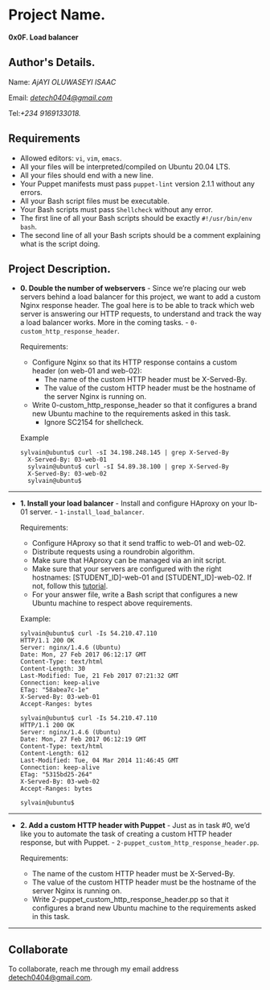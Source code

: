# Project Name.
**0x0F. Load balancer**

## Author's Details.
Name: *AjAYI OLUWASEYI ISAAC*

Email: *detech0404@gmail.com*

Tel:*+234 9169133018.*

##  Requirements

*   Allowed editors: `vi`, `vim`, `emacs`.
*   All your files will be interpreted/compiled on Ubuntu 20.04 LTS.
*   All your files should end with a new line.
*   Your Puppet manifests must pass `puppet-lint` version 2.1.1 without any errors.
*   All your Bash script files must be executable.
*   Your Bash scripts must pass `Shellcheck` without any error.
*   The first line of all your Bash scripts should be exactly `#!/usr/bin/env bash`.
*   The second line of all your Bash scripts should be a comment explaining what is the script doing.


## Project Description.


* **0. Double the number of webservers** - Since we’re placing our web servers behind a load balancer for this project, we want to add a custom Nginx response header. The goal here is to be able to track which web server is answering our HTTP requests, to understand and track the way a load balancer works. More in the coming tasks. - `0-custom_http_response_header`.

	Requirements:

	*	Configure Nginx so that its HTTP response contains a custom header (on web-01 and web-02):
		*	The name of the custom HTTP header must be X-Served-By.
		*	The value of the custom HTTP header must be the hostname of the server Nginx is running on.
	*	Write 0-custom_http_response_header so that it configures a brand new Ubuntu machine to the requirements asked in this task.
		*	Ignore SC2154 for shellcheck.

	Example
  ```
  sylvain@ubuntu$ curl -sI 34.198.248.145 | grep X-Served-By
	X-Served-By: 03-web-01
	sylvain@ubuntu$ curl -sI 54.89.38.100 | grep X-Served-By
	X-Served-By: 03-web-02
	sylvain@ubuntu$
  ```
---

* **1. Install your load balancer** - Install and configure HAproxy on your lb-01 server. - `1-install_load_balancer`.

	Requirements:

	*	Configure HAproxy so that it send traffic to web-01 and web-02.
	*	Distribute requests using a roundrobin algorithm.
	*	Make sure that HAproxy can be managed via an init script.
	*	Make sure that your servers are configured with the right hostnames: [STUDENT_ID]-web-01 and [STUDENT_ID]-web-02. If not, follow this [tutorial](https://docs.aws.amazon.com/AWSEC2/latest/UserGuide/set-hostname.html).
	*	For your answer file, write a Bash script that configures a new Ubuntu machine to respect above requirements.

	Example:
	```
  sylvain@ubuntu$ curl -Is 54.210.47.110
	HTTP/1.1 200 OK
	Server: nginx/1.4.6 (Ubuntu)
	Date: Mon, 27 Feb 2017 06:12:17 GMT
	Content-Type: text/html
	Content-Length: 30
	Last-Modified: Tue, 21 Feb 2017 07:21:32 GMT
	Connection: keep-alive
	ETag: "58abea7c-1e"
	X-Served-By: 03-web-01
	Accept-Ranges: bytes

	sylvain@ubuntu$ curl -Is 54.210.47.110
	HTTP/1.1 200 OK
	Server: nginx/1.4.6 (Ubuntu)
	Date: Mon, 27 Feb 2017 06:12:19 GMT
	Content-Type: text/html
	Content-Length: 612
	Last-Modified: Tue, 04 Mar 2014 11:46:45 GMT
	Connection: keep-alive
	ETag: "5315bd25-264"
	X-Served-By: 03-web-02
	Accept-Ranges: bytes

	sylvain@ubuntu$
  ```
---

* **2. Add a custom HTTP header with Puppet** - Just as in task #0, we’d like you to automate the task of creating a custom HTTP header response, but with Puppet. - `2-puppet_custom_http_response_header.pp`.

	Requirements:

	*	The name of the custom HTTP header must be X-Served-By.
	*	The value of the custom HTTP header must be the hostname of the server Nginx is running on.
	*	Write 2-puppet_custom_http_response_header.pp so that it configures a brand new Ubuntu machine to the requirements asked in this task.

---

## Collaborate

To collaborate, reach me through my email address detech0404@gmail.com.
